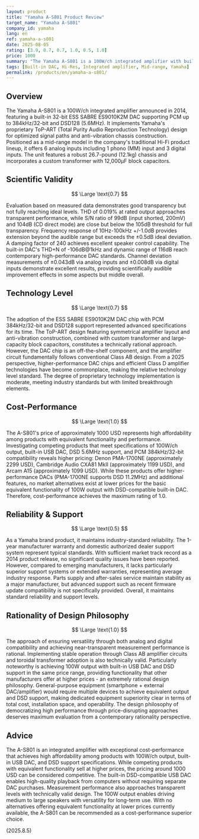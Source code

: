 ```yaml
---
layout: product
title: "Yamaha A-S801 Product Review"
target_name: "Yamaha A-S801"
company_id: yamaha
lang: en
ref: yamaha-a-s801
date: 2025-08-05
rating: [3.9, 0.7, 0.7, 1.0, 0.5, 1.0]
price: 1000
summary: "The Yamaha A-S801 is a 100W/ch integrated amplifier with built-in ESS DAC and DSD support, achieving high affordability among products with equivalent functionality and delivering excellent cost-performance"
tags: [Built-in DAC, Hi-Res, Integrated amplifier, Mid-range, Yamaha]
permalink: /products/en/yamaha-a-s801/
---
```

## Overview

The Yamaha A-S801 is a 100W/ch integrated amplifier announced in 2014, featuring a built-in 32-bit ESS SABRE ES9010K2M DAC supporting PCM up to 384kHz/32-bit and DSD128 (5.6MHz). It implements Yamaha's proprietary ToP-ART (Total Purity Audio Reproduction Technology) design for optimized signal paths and anti-vibration chassis construction. Positioned as a mid-range model in the company's traditional Hi-Fi product lineup, it offers 6 analog inputs including 1 phono (MM) input and 3 digital inputs. The unit features a robust 26.7-pound (12.1kg) chassis and incorporates a custom transformer with 12,000μF block capacitors.

## Scientific Validity

$$ \Large \text{0.7} $$

Evaluation based on measured data demonstrates good transparency but not fully reaching ideal levels. THD of 0.019% at rated output approaches transparent performance, while S/N ratio of 99dB (input shorted, 200mV) and 104dB (CD direct mode) are close but below the 105dB threshold for full transparency. Frequency response of 10Hz-100kHz +/-1.0dB provides extension beyond the audible range but exceeds the ±0.5dB ideal deviation. A damping factor of 240 achieves excellent speaker control capability. The built-in DAC's THD+N of -106dB@1kHz and dynamic range of 116dB reach contemporary high-performance DAC standards. Channel deviation measurements of ±0.043dB via analog inputs and ±0.008dB via digital inputs demonstrate excellent results, providing scientifically audible improvement effects in some aspects but middle overall.

## Technology Level

$$ \Large \text{0.7} $$

The adoption of the ESS SABRE ES9010K2M DAC chip with PCM 384kHz/32-bit and DSD128 support represented advanced specifications for its time. The ToP-ART design featuring symmetrical amplifier layout and anti-vibration construction, combined with custom transformer and large-capacity block capacitors, constitutes a technically rational approach. However, the DAC chip is an off-the-shelf component, and the amplifier circuit fundamentally follows conventional Class AB design. From a 2025 perspective, higher-performance DAC chips and efficient Class D amplifier technologies have become commonplace, making the relative technology level standard. The degree of proprietary technology implementation is moderate, meeting industry standards but with limited breakthrough elements.

## Cost-Performance

$$ \Large \text{1.0} $$

The A-S801's price of approximately 1000 USD represents high affordability among products with equivalent functionality and performance. Investigating competing products that meet specifications of 100W/ch output, built-in USB DAC, DSD 5.6MHz support, and PCM 384kHz/32-bit compatibility reveals higher pricing: Denon PMA-1700NE (approximately 2299 USD), Cambridge Audio CXA81 MkII (approximately 1199 USD), and Arcam A15 (approximately 1099 USD). While these products offer higher-performance DACs (PMA-1700NE supports DSD 11.2MHz) and additional features, no market alternatives exist at lower prices for the basic equivalent functionality of 100W output with DSD-compatible built-in DAC. Therefore, cost-performance achieves the maximum rating of 1.0.

## Reliability & Support

$$ \Large \text{0.5} $$

As a Yamaha brand product, it maintains industry-standard reliability. The 1-year manufacturer warranty and domestic authorized dealer support system represent typical standards. With sufficient market track record as a 2014 product release, no significant quality issues have been reported. However, compared to emerging manufacturers, it lacks particularly superior support systems or extended warranties, representing average industry response. Parts supply and after-sales service maintain stability as a major manufacturer, but advanced support such as recent firmware update compatibility is not specifically provided. Overall, it maintains standard reliability and support levels.

## Rationality of Design Philosophy

$$ \Large \text{1.0} $$

The approach of ensuring versatility through both analog and digital compatibility and achieving near-transparent measurement performance is rational. Implementing stable operation through Class AB amplifier circuits and toroidal transformer adoption is also technically valid. Particularly noteworthy is achieving 100W output with built-in USB DAC and DSD support in the same price range, providing functionality that other manufacturers offer at higher prices - an extremely rational design philosophy. General-purpose equipment (smartphone + external DAC/amplifier) would require multiple devices to achieve equivalent output and DSD support, making dedicated equipment superiority clear in terms of total cost, installation space, and operability. The design philosophy of democratizing high performance through price-disrupting approaches deserves maximum evaluation from a contemporary rationality perspective.

## Advice

The A-S801 is an integrated amplifier with exceptional cost-performance that achieves high affordability among products with 100W/ch output, built-in USB DAC, and DSD support specifications. While competing products with equivalent functionality sell at higher prices, the pricing around 1000 USD can be considered competitive. The built-in DSD-compatible USB DAC enables high-quality playback from computers without requiring separate DAC purchases. Measurement performance also approaches transparent levels with technically valid design. The 100W output enables driving medium to large speakers with versatility for long-term use. With no alternatives offering equivalent functionality at lower prices currently available, the A-S801 can be recommended as a cost-performance superior choice.

(2025.8.5)
